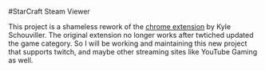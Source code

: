 #StarCraft Steam Viewer

This project is a shameless rework of the [chrome extension](https://chrome.google.com/webstore/detail/starcraft-2-stream-browse/lfkbpkejknkdjpnkpbjlhedmicnjmbka?hl=en) by Kyle Schouviller. The original extension no longer works after twtiched updated the game category. So I will be working and maintaining this new project that supports twitch, and maybe other streaming sites like YouTube Gaming as well.
